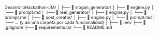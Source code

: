 DesarrolloHackathon-JM/
│
├── 📁 slogan_generator/
│   ├── 📄 engine.py
│   └── 📄 prompt.md
│
├── 📁 reel_generator/
│   ├── 📄 engine.py
│   └── 📄 prompt.md
│
├── 📁 post_creator/
│   ├── 📄 engine.py
│   └── 📄 prompt.md
│
├── ... (y así una carpeta por cada funcionalidad)
│
├── 📄 .env
├── 📄 .gitignore
├── 📄 requirements.txt
└── 📄 README.md